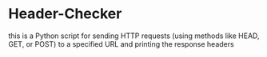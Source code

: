# Header-Checker
this is a Python script for sending HTTP requests (using methods like HEAD, GET, or POST) to a specified URL and printing the response headers
